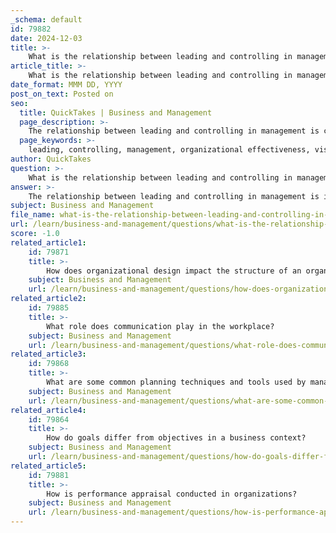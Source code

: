 ```yaml
---
_schema: default
id: 79882
date: 2024-12-03
title: >-
    What is the relationship between leading and controlling in management?
article_title: >-
    What is the relationship between leading and controlling in management?
date_format: MMM DD, YYYY
post_on_text: Posted on
seo:
  title: QuickTakes | Business and Management
  page_description: >-
    The relationship between leading and controlling in management is critical for organizational effectiveness, focusing on vision, motivation, monitoring, and interdependence between both functions.
  page_keywords: >-
    leading, controlling, management, organizational effectiveness, vision, motivation, teamwork, monitoring performance, feedback, management functions, planning, organizing, P-O-L-C framework, organizational culture, accountability, empowerment
author: QuickTakes
question: >-
    What is the relationship between leading and controlling in management?
answer: >-
    The relationship between leading and controlling in management is integral to the overall effectiveness of an organization. While both functions are essential, they serve different purposes and involve distinct approaches.\n\n1. **Focus and Purpose**: Leading primarily involves setting a vision and guiding the team towards achieving that vision. It emphasizes inspiration, motivation, and building relationships within the team. In contrast, controlling is about ensuring that tasks are executed as planned, monitoring performance, and making necessary adjustments to stay on track with organizational goals.\n\n2. **Approach to Management**: Leaders tend to adopt a proactive and inspirational approach, focusing on fostering teamwork and encouraging innovation. They listen to their team members and create an environment that promotes engagement and accountability. On the other hand, controllers often take a more reactive stance, enforcing compliance through monitoring and regulations to ensure that organizational standards are met.\n\n3. **Interdependence**: Although leading and controlling are distinct functions, they are interdependent. Effective leadership can enhance the controlling process by creating a motivated workforce that is more likely to adhere to plans and objectives. Conversely, effective controlling can provide leaders with the necessary feedback to adjust their strategies and inspire their teams more effectively.\n\n4. **Management Functions**: In the broader context of management, leading and controlling are part of the four primary functions: planning, organizing, leading, and controlling (often referred to as the P-O-L-C framework). This framework illustrates that while planning and organizing set the stage for action, leading and controlling ensure that the organization moves towards its goals efficiently and effectively.\n\n5. **Organizational Culture**: Leadership behavior significantly influences organizational culture, which in turn affects how controlling is perceived and implemented. A culture that values accountability and empowerment can lead to more effective control processes, as employees feel motivated to meet expectations and contribute to organizational success.\n\nIn summary, leading and controlling are complementary functions within management. Effective leaders inspire and motivate their teams, while effective controllers ensure that organizational goals are met through monitoring and adjustments. Together, they contribute to the overall success and stability of an organization.
subject: Business and Management
file_name: what-is-the-relationship-between-leading-and-controlling-in-management.md
url: /learn/business-and-management/questions/what-is-the-relationship-between-leading-and-controlling-in-management
score: -1.0
related_article1:
    id: 79871
    title: >-
        How does organizational design impact the structure of an organization?
    subject: Business and Management
    url: /learn/business-and-management/questions/how-does-organizational-design-impact-the-structure-of-an-organization
related_article2:
    id: 79885
    title: >-
        What role does communication play in the workplace?
    subject: Business and Management
    url: /learn/business-and-management/questions/what-role-does-communication-play-in-the-workplace
related_article3:
    id: 79868
    title: >-
        What are some common planning techniques and tools used by managers?
    subject: Business and Management
    url: /learn/business-and-management/questions/what-are-some-common-planning-techniques-and-tools-used-by-managers
related_article4:
    id: 79864
    title: >-
        How do goals differ from objectives in a business context?
    subject: Business and Management
    url: /learn/business-and-management/questions/how-do-goals-differ-from-objectives-in-a-business-context
related_article5:
    id: 79881
    title: >-
        How is performance appraisal conducted in organizations?
    subject: Business and Management
    url: /learn/business-and-management/questions/how-is-performance-appraisal-conducted-in-organizations
---
```


&nbsp;